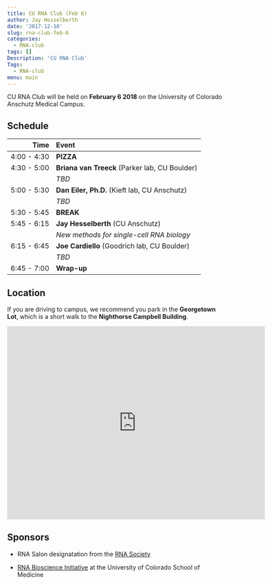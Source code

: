 ```yaml
---
title: CU RNA Club (Feb 6)
author: Jay Hesselberth
date: '2017-12-10'
slug: rna-club-feb-6
categories:
  - RNA-club
tags: []
Description: 'CU RNA Club'
Tags:
  - RNA-club
menu: main
---
```


CU RNA Club will be held on **February 6 2018** on the University of Colorado Anschutz Medical Campus.

<!--more-->

## Schedule

|        Time | Event     |
|         --: | :--       |
| 4:00 - 4:30 | **PIZZA** |
| 4:30 - 5:00 | **Briana van Treeck** (Parker lab, CU Boulder) |
|             | *TBD* |
| 5:00 - 5:30 | **Dan Eiler, Ph.D.** (Kieft lab, CU Anschutz) |
|             | *TBD* |
| 5:30 - 5:45 | **BREAK** |
| 5:45 - 6:15 | **Jay Hesselberth** (CU Anschutz) |
|             | *New methods for single-cell RNA biology* |
| 6:15 - 6:45 | **Joe Cardiello** (Goodrich lab, CU Boulder) |
|             | *TBD* |
| 6:45 - 7:00 | **Wrap-up** |

## Location

If you are driving to campus, we recommend you park in the **Georgetown Lot**, which is a short walk to the **Nighthorse Campbell Building**.

<iframe src="https://www.google.com/maps/embed?pb=!1m28!1m12!1m3!1d3067.769780650965!2d-104.83773498466057!3d39.744821954151824!2m3!1f0!2f0!3f0!3m2!1i1024!2i768!4f13.1!4m13!3e6!4m5!1s0x876c634f86c1ff9d%3A0x415b9fcdb256439!2sGeorgetown+Lot+Visitor+%26+Patient+Parking!3m2!1d39.746058!2d-104.83433509999999!4m5!1s0x876c634edfed838f%3A0xbec49482f5f7f42f!2sNighthorse+campbell+native+health+building%2C+East+17th+Avenue%2C+Aurora%2C+CO!3m2!1d39.743941899999996!2d-104.8367538!5e0!3m2!1sen!2sus!4v1512922741182" width="600" height="450" frameborder="0" style="border:0" allowfullscreen></iframe>

## Sponsors

+ RNA Salon designatation from the [RNA Society](https://www.rnasociety.org/)

+ [RNA Bioscience Initiative](http://rnabio.co) at the University of Colorado School of Medicine
